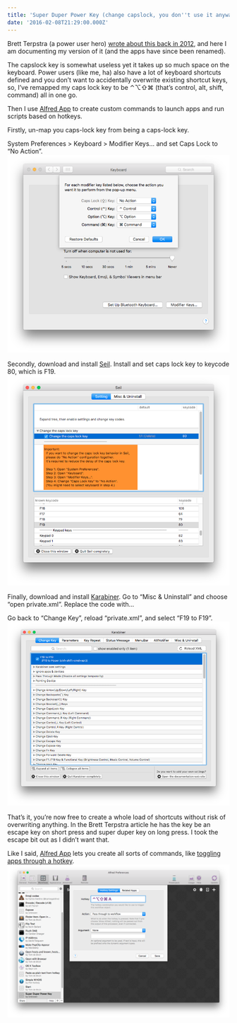 ```yaml
---
title: 'Super Duper Power Key (change capslock, you don''t use it anyway)'
date: '2016-02-08T21:29:00.000Z'
---
```


Brett Terpstra (a power user hero) [wrote about this back in 2012](http://brettterpstra.com/2012/12/08/a-useful-caps-lock-key), and here I am documenting my version of it (and the apps have since been renamed).

The capslock key is somewhat useless yet it takes up so much space on the keyboard. Power users (like me, ha) also have a lot of keyboard shortcuts defined and you don’t want to accidentally overwrite existing shortcut keys, so, I’ve remapped my caps lock key to be ⌃⌥⇧⌘ (that’s control, alt, shift, command) all in one go.

Then I use [Alfred App](https://www.alfredapp.com) to create custom commands to launch apps and run scripts based on hotkeys.

Firstly, un-map you caps-lock key from being a caps-lock key.

System Preferences &gt; Keyboard &gt; Modifier Keys… and set Caps Lock to “No Action”.
![](Screen-Shot-2016-02-08-at-21.14.23.png)

Secondly, download and install [Seil](https://pqrs.org/osx/karabiner/seil.html.en). Install and set caps lock key to keycode 80, which is F19.
![](Screen-Shot-2016-02-08-at-21.16.35.png)

Finally, download and install [Karabiner](https://pqrs.org/osx/karabiner/index.html.en). Go to “Misc & Uninstall” and choose “open private.xml”. Replace the code with…

Go back to “Change Key”, reload “private.xml”, and select “F19 to F19”.
![](Screen-Shot-2016-02-08-at-21.23.29.png)

That’s it, you’re now free to create a whole load of shortcuts without risk of overwriting anything. In the Brett Terpstra article he has the key be an escape key on short press and super duper key on long press. I took the escape bit out as I didn’t want that.

Like I said, [Alfred App](https://www.alfredapp.com) lets you create all sorts of commands, like [toggling apps through a hotkey](https://www.alfredapp.com/help/workflows/actions/launch-apps-files).
![](Screen-Shot-2016-02-08-at-21.26.43.png)
